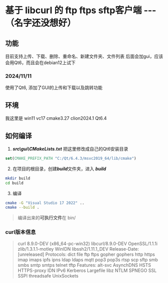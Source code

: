# 基于 libcurl 的 ftp ftps sftp客户端 ---（名字还没想好）

## 功能
目前支持上传、下载、删除、重命名、新建文件夹、文件列表
后面会加gui，应该会用Qt6，而且会在debian12上试下

### 2024/11/11
使用了Qt6, 添加了GUI的上传和下载以及跳转功能

## 环境
我这里是 win11 vc17 cmake3.27 clion2024.1 Qt6.4

## 如何编译
1. ***src\gui\CMakeLists.txt*** 把这里修改成自己的Qt6安装目录
```cmake
set(CMAKE_PREFIX_PATH "C:/Qt/6.4.3/msvc2019_64/lib/cmake")
```

2. 在项目的根目录，创建***build***文件夹，进入 ***build***
```bash
mkdir build
cd build 
```

3. 编译
```bash
cmake -G "Visual Studio 17 2022" ..
cmake --build .
```
> 编译出来的**可执行文件**在 bin/

### curl版本信息
> curl 8.9.0-DEV (x86_64-pc-win32) libcurl/8.9.0-DEV OpenSSL/1.1.1i zlib/1.3.1.1-motley WinIDN libssh2/1.11.1_DEV
> Release-Date: [unreleased]
> Protocols: dict file ftp ftps gopher gophers http https imap imaps ipfs ipns ldap ldaps mqtt pop3 pop3s rtsp scp sftp smb smbs smtp smtps telnet tftp 
> Features: alt-svc AsynchDNS HSTS HTTPS-proxy IDN IPv6 Kerberos Largefile libz NTLM SPNEGO SSL SSPI threadsafe UnixSockets

